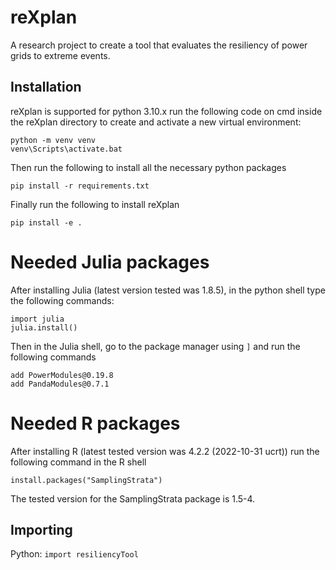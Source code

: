# reXplan
A research project to create a tool that evaluates the resiliency of power grids to extreme events.

## Installation
reXplan is supported for python 3.10.x
run the following code on cmd inside the reXplan directory to create and activate a new virtual environment:

```
python -m venv venv
venv\Scripts\activate.bat
```
Then run the following to install all the necessary python packages
```
pip install -r requirements.txt
```
Finally run the following to install reXplan 
```
pip install -e .
```

<!-- ### Modify pandapower
Before using pandapower, a modification must be introduced in the source code.

Go to pandapower's installation folder *~\Envs\env_name\lib\site-packages\pandapower*, where ~ is the user folder and *env_name* is the name of the environment where the package was installed.

Replace line 543 in *auxiliary.py*:
```
is_elements["line_is_idx"] = net["line"].index[net["line"].in_service.values]
```
by
```
is_elements["line_is_idx"] = net["line"].index[net["line"].in_service.values.astype(bool)]
``` -->

# Needed Julia packages
After installing Julia (latest version tested was 1.8.5), in the python shell type the following commands:
```
import julia
julia.install()
```

Then in the Julia shell, go to the package manager using `]` and run the following commands
```
add PowerModules@0.19.8
add PandaModules@0.7.1
```

# Needed R packages
After installing R (latest tested version was 4.2.2 (2022-10-31 ucrt)) run the following command in the R shell
```
install.packages("SamplingStrata")
```
The tested version for the SamplingStrata package is 1.5-4.

## Importing
Python: `import resiliencyTool`
